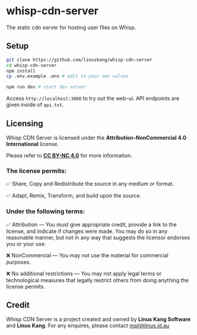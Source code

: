# whisp-cdn-server

The static cdn server for hosting user files on Whisp.

## Setup

```bash
git clone https://github.com/linuskang/whisp-cdn-server
cd whisp-cdn-server
npm install
cp .env.example .env # edit to your own values

npm run dev # start dev server
```

Access ``http://localhost:3000`` to try out the web-ui. API endpoints are given inside of ``api.txt``.

## Licensing

Whisp CDN Server is licensed under the **Attribution-NonCommercial 4.0 International** license.

Please refer to **[CC BY-NC 4.0](https://creativecommons.org/licenses/by-nc/4.0/)** for more information.

### The license permits:

✅ Share, Copy and Redistribute the source in any medium or format.

✅ Adapt, Remix, Transform, and build upon the source.

### Under the following terms:

✅ Attribution — You must give appropriate credit, provide a link to the license, and indicate if changes were made. You may do so in any reasonable manner, but not in any way that suggests the licensor endorses you or your use.

❌ NonCommercial — You may not use the material for commercial purposes.

❌ No additional restrictions — You may not apply legal terms or technological measures that legally restrict others from doing anything the license permits.

## Credit

Whisp CDN Server is a project created and owned by **Linus Kang Software** and **Linus Kang**. For any enquires, please contact [mail@linus.id.au](mailto://mail@linus.id.au)